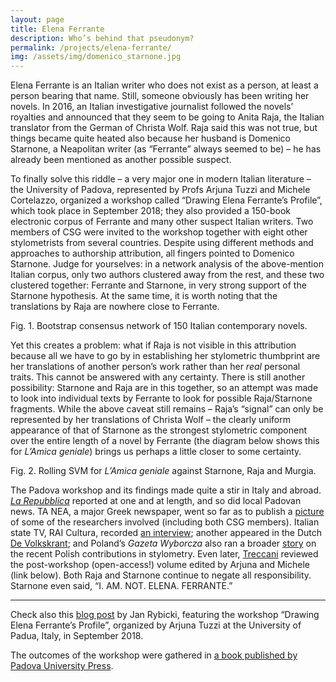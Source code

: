 ```yaml
---
layout: page
title: Elena Ferrante
description: Who’s behind that pseudonym?
permalink: /projects/elena-ferrante/
img: /assets/img/domenico_starnone.jpg
---
```




Elena Ferrante is an Italian writer who does not exist as a person, at least a person bearing that name. Still, someone obviously has been writing her novels. In 2016, an Italian investigative journalist followed the novels’ royalties and announced that they seem to be going to Anita Raja, the Italian translator from the German of Christa Wolf. Raja said this was not true, but things became quite heated also because her husband is Domenico Starnone, a Neapolitan writer (as “Ferrante” always seemed to be) – he has already been mentioned as another possible suspect.

To finally solve this riddle – a very major one in modern Italian literature – the University of Padova, represented by Profs Arjuna Tuzzi and Michele Cortelazzo, organized a workshop called “Drawing Elena Ferrante’s Profile”, which took place in September 2018; they also provided a 150-book electronic corpus of Ferrante and many other suspect Italian writers. Two members of CSG were invited to the workshop together with eight other stylometrists from several countries. Despite using different methods and approaches to authorship attribution, all fingers pointed to Domenico Starnone. Judge for yourselves: in a network analysis of the above-mention Italian corpus, only two authors clustered away from the rest, and these two clustered together: Ferrante and Starnone, in very strong support of the Starnone hypothesis. At the same time, it is worth noting that the translations by Raja are nowhere close to Ferrante.


<div>
    <img class="col three left" src="{{ site.baseurl }}/assets/img/150_Italian_novels.tif" alt="" title="Bootstrap consensus network of 150 Italian contemporary novels"/>
</div>
<div class="col three caption">
    Fig. 1. Bootstrap consensus network of 150 Italian contemporary novels.
</div>




Yet this creates a problem: what if Raja is not visible in this attribution because all we have to go by in establishing her stylometric thumbprint are her translations of another person’s work rather than her _real_ personal traits. This cannot be answered with any certainty. There is still another possibility: Starnone and Raja are in this together, so an attempt was made to look into individual texts by Ferrante to look for possible Raja/Starnone fragments. While the above caveat still remains – Raja’s “signal” can only be represented by her translations of Christa Wolf – the clearly uniform appearance of that of Starnone as the strongest stylometric component over the entire length of a novel by Ferrante (the diagram below shows this for _L’Amica geniale_) brings us perhaps a little closer to some certainty.

<div>
    <img class="col three left" src="{{ site.baseurl }}/assets/img/Raja-Starnone.tif" alt="" title="Rolling SVM for _L’Amica geniale_ against Starnone, Raja and Murgia"/>
</div>
<div class="col three caption">
    Fig. 2. Rolling SVM for <i>L’Amica geniale</i> against Starnone, Raja and Murgia.
</div>


The Padova workshop and its findings made quite a stir in Italy and abroad. [_La Repubblica_](https://napoli.repubblica.it/cronaca/2017/09/09/news/le_prove_sono_nella_letteratura_elena_ferrante_e_starnone_-174989746/?refresh_ce) reported at one and at length, and so did local Padovan news. TA NEA, a major Greek newspaper, went so far as to publish a [picture](http://www.patakis.gr/images/files/1167464.pdf) of some of the researchers involved (including both CSG members). Italian state TV, RAI Cultura, recorded [an interview](http://www.filosofia.rai.it/articoli/rybicki-la-text-analysis-e-le-radici-della-letteratura/40413/default.aspx); another appeared in the Dutch [De Volkskrant](https://www.volkskrant.nl/cultuur-media/hoe-een-poolse-wetenschapper-het-grootste-literaire-raadsel-binnen-vijf-minuten-oploste~b227f47b/); and Poland’s _Gazeta Wyborcza_ also ran a broader [story](http://biqdata.wyborcza.pl/biqdata/7,159116,22829674,jak-rozpracowano-elene-ferrante-slowo-po-slowie.html) on the recent Polish contributions in stylometry. Even later, [Treccani](www.treccani.it/magazine/lingua_italiana/articoli/percorsi/percorsi_162.html) reviewed the post-workshop (open-access!) volume edited by Arjuna and Michele (link below). Both Raja and Starnone continue to negate all responsibility. Starnone even said, “I. AM. NOT. ELENA. FERRANTE.” 

---

Check also this [blog post](https://dls.hypotheses.org/73) by Jan Rybicki, featuring the workshop “Drawing Elena Ferrante’s Profile”, organized by Arjuna Tuzzi at the University of Padua, Italy, in September 2018.

The outcomes of the workshop were gathered in [a book published by Padova University Press](http://www.padovauniversitypress.it/publications/9788869381300).


